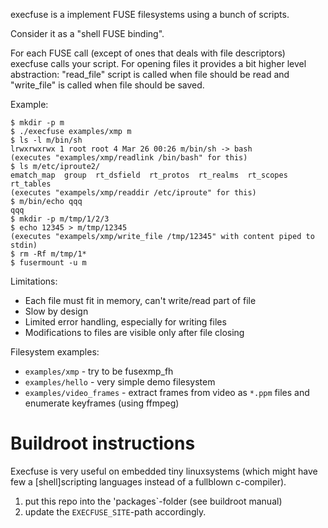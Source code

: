 execfuse is a implement FUSE filesystems using a bunch of scripts.

Consider it as a "shell FUSE binding".

For each FUSE call (except of ones that deals with file descriptors)
execfuse calls your script. For opening files it provides a bit higher
level abstraction: "read_file" script is called when file should be read
and "write_file" is called when file should be saved.

Example:

    $ mkdir -p m
    $ ./execfuse examples/xmp m
    $ ls -l m/bin/sh
    lrwxrwxrwx 1 root root 4 Mar 26 00:26 m/bin/sh -> bash
    (executes "examples/xmp/readlink /bin/bash" for this)
    $ ls m/etc/iproute2/
    ematch_map  group  rt_dsfield  rt_protos  rt_realms  rt_scopes	rt_tables
    (executes "exampels/xmp/readdir /etc/iproute" for this)
    $ m/bin/echo qqq
    qqq
    $ mkdir -p m/tmp/1/2/3
    $ echo 12345 > m/tmp/12345
    (executes "exampels/xmp/write_file /tmp/12345" with content piped to stdin)
    $ rm -Rf m/tmp/1*
    $ fusermount -u m

Limitations:

* Each file must fit in memory, can't write/read part of file
* Slow by design
* Limited error handling, especially for writing files
* Modifications to files are visible only after file closing

Filesystem examples:
* `examples/xmp` - try to be fusexmp_fh
* `examples/hello` - very simple demo filesystem
* `examples/video_frames` - extract frames from video as `*.ppm` files and enumerate keyframes (using ffmpeg)

# Buildroot instructions

Execfuse is very useful on embedded tiny linuxsystems (which might have few a [shell]scripting languages instead of a fullblown c-compiler).

1. put this repo into the 'packages`-folder (see buildroot manual)
2. update the `EXECFUSE_SITE`-path accordingly.
